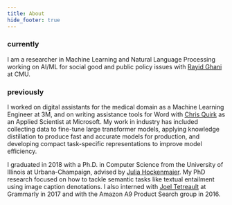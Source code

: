 ```yaml
---
title: About
hide_footer: true
---
```

### currently
I am a researcher in Machine Learning and Natural Language Processing working on AI/ML for social good and public policy issues with <a href="https://www.rayidghani.com/">Rayid Ghani</a> at CMU.

### previously
I worked on digital assistants for the medical domain as a Machine Learning Engineer at 3M, and on writing assistance tools for Word with <a href="https://www.microsoft.com/en-us/research/people/chrisq/">Chris Quirk</a> as an Applied Scientist at Microsoft. My work in industry has included collecting data to fine-tune large transformer models, applying knowledge distillation to produce fast and accurate models for production, and developing compact task-specific representations to improve model efficiency.

I graduated in 2018 with a Ph.D. in Computer Science from the University of Illinois at Urbana-Champaign, advised by <a href="https://juliahmr.cs.illinois.edu/">Julia Hockenmaier</a>. My PhD research focused on how to tackle semantic tasks like textual entailment using image caption denotations. I also interned with <a href="https://www.cs.rochester.edu/~tetreaul/academic.html">Joel Tetreault</a> at Grammarly in 2017 and with the Amazon A9 Product Search group in 2016.